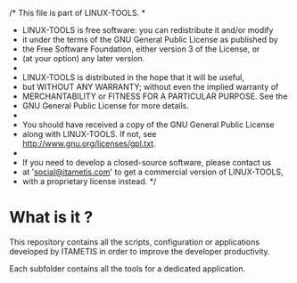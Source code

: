 /* This file is part of LINUX-TOOLS.
 *
 * LINUX-TOOLS is free software: you can redistribute it and/or modify
 * it under the terms of the GNU General Public License as published by
 * the Free Software Foundation, either version 3 of the License, or
 * (at your option) any later version.
 *
 * LINUX-TOOLS is distributed in the hope that it will be useful,
 * but WITHOUT ANY WARRANTY; without even the implied warranty of
 * MERCHANTABILITY or FITNESS FOR A PARTICULAR PURPOSE. See the
 * GNU General Public License for more details.
 *
 * You should have received a copy of the GNU General Public License
 * along with LINUX-TOOLS.  If not, see <http://www.gnu.org/licenses/gpl.txt>.
 *
 * If you need to develop a closed-source software, please contact us
 * at 'social@itametis.com' to get a commercial version of LINUX-TOOLS,
 * with a proprietary license instead.
 */
# What is it ?
This repository contains all the scripts, configuration or applications developed by ITAMETIS in order to improve the developer productivity.

Each subfolder contains all the tools for a dedicated application.